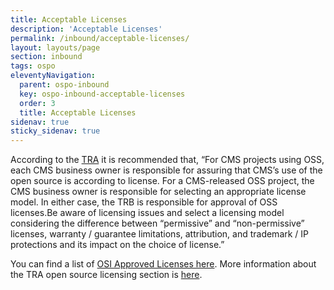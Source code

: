 ```yaml
---
title: Acceptable Licenses
description: 'Acceptable Licenses'
permalink: /inbound/acceptable-licenses/
layout: layouts/page
section: inbound
tags: ospo
eleventyNavigation:
  parent: ospo-inbound
  key: ospo-inbound-acceptable-licenses
  order: 3
  title: Acceptable Licenses
sidenav: true
sticky_sidenav: true
---
```


According to the [TRA](https://www.cms.gov/tra/Application_Development/AD_0200_Open_Source_Introduction.htm) it is recommended that,
“For CMS projects using OSS, each CMS business owner is responsible for assuring that CMS’s use of the open source is according to license. For a CMS-released OSS project, the CMS business owner is responsible for selecting an appropriate license model. In either case, the TRB is responsible for approval of OSS licenses.Be aware of licensing issues and select a licensing model considering the difference between “permissive” and “non-permissive” licenses, warranty / guarantee limitations, attribution, and trademark / IP protections and its impact on the choice of license.”

You can find a list of [OSI Approved Licenses here](https://opensource.org/license). More information about the TRA open source licensing section is [here](https://www.cms.gov/tra/Application_Development/AD_0220_Open_Source_Strategy.htm#:~:text=Open%20Source%20Licensing).
